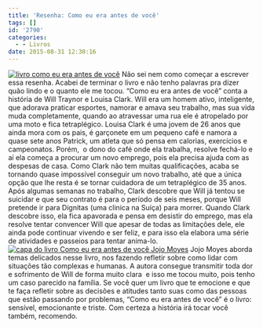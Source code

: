 ```yaml
---
title: 'Resenha: Como eu era antes de você'
tags: []
id: '2790'
categories:
  - - Livros
date: 2015-08-31 12:30:16
---
```


[![livro como eu era antes de você](/wp-content/uploads/2015/08/livro-como-eu-era-antes-de-você-1024x768.jpg)](/wp-content/uploads/2015/08/livro-como-eu-era-antes-de-você.jpg) Não sei nem como começar a escrever essa resenha. Acabei de terminar o livro e não tenho palavras pra dizer quão lindo e o quanto ele me tocou. “Como eu era antes de você” conta a história de Will Traynor e Louisa Clark. Will era um homem ativo, inteligente, que adorava praticar esportes, namorar e amava seu trabalho, mas sua vida muda completamente, quando ao atravessar uma rua ele é atropelado por uma moto e fica tetraplégico. Louisa Clark é uma jovem de 26 anos que ainda mora com os pais, é garçonete em um pequeno café e namora a quase sete anos Patrick, um atleta que só pensa em calorias, exercícios e campeonatos. Porém,  o dono do café onde ela trabalha, resolve fechá-lo e aí ela começa a procurar um novo emprego, pois ela precisa ajuda com as despesas de casa. Como Clark não tem muitas qualificações, acaba se tornando quase impossível conseguir um novo trabalho, até que a única opção que lhe resta é se tornar cuidadora de um tetraplégico de 35 anos. Após algumas semanas no trabalho, Clark descobre que Will já tentou se suicidar e que seu contrato é para o período de seis meses, porque Will pretende ir para Dignitas (uma clinica na Suíça) para morrer. Quando Clark descobre isso, ela fica apavorada e pensa em desistir do emprego, mas ela resolve tentar convencer Will que apesar de todas as limitações dele, ele ainda pode continuar vivendo e ser feliz, e para isso ela elabora uma série de atividades e passeios para tentar anima-lo. [![capa do livro Como eu era antes de você Jojo Moyes](/wp-content/uploads/2015/08/capa-do-livro-Como-eu-era-antes-de-você-Jojo-Moyes-1024x768.jpg)](/wp-content/uploads/2015/08/capa-do-livro-Como-eu-era-antes-de-você-Jojo-Moyes.jpg) Jojo Moyes aborda temas delicados nesse livro, nos fazendo refletir sobre como lidar com situações tão complexas e humanas. A autora consegue transmitir toda dor e sofrimento de Will de forma muito clara  e isso me tocou muito, pois tenho um caso parecido na família. Se você quer um livro que te emocione e que te faça refletir sobre as decisões e atitudes tanto suas como das pessoas que estão passando por problemas, “Como eu era antes de você” é o livro: sensível, emocionante e triste. Com certeza a história irá tocar você também, recomendo.
